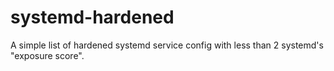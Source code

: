 # systemd-hardened
A simple list of hardened systemd service config with less than 2 systemd's "exposure score".
